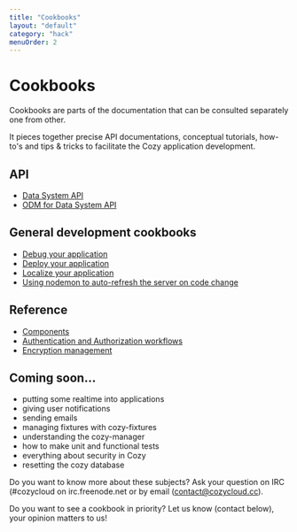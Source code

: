 ```yaml
---
title: "Cookbooks"
layout: "default"
category: "hack"
menuOrder: 2
---
```


# Cookbooks

Cookbooks are parts of the documentation that can be consulted separately one from other.

It pieces together precise API documentations, conceptual tutorials, how-to's and tips & tricks to facilitate the Cozy application development.


## API
* [Data System API](/hack/cookbooks/data-system.html)
* [ODM for Data System API](/hack/cookbooks/data-system-odm.html)

## General development cookbooks
* [Debug your application](/hack/cookbooks/debugging.html)
* [Deploy your application](/hack/cookbooks/deploy.html)
* [Localize your application](/hack/cookbooks/localization.html)
* [Using nodemon to auto-refresh the server on code change](/hack/cookbooks/nodemon-server-auto-refresh-on-change.html)

## Reference
* [Components](/hack/cookbooks/components.html)
* [Authentication and Authorization workflows](/hack/cookbooks/authentication-authorization-workflows.html)
* [Encryption management](/hack/cookbooks/encryption.html)

## Coming soon...

* putting some realtime into applications
* giving user notifications
* sending emails
* managing fixtures with cozy-fixtures
* understanding the cozy-manager
* how to make unit and functional tests
* everything about security in Cozy
* resetting the cozy database

Do you want to know more about these subjects? Ask your question on IRC (#cozycloud on irc.freenode.net or by email (contact@cozycloud.cc).

Do you want to see a cookbook in priority? Let us know (contact below), your opinion matters to us!
